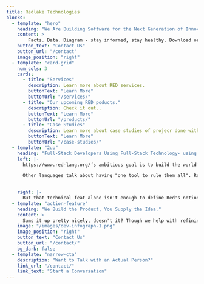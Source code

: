 ```yaml
---
title: Redlake Technologies
blocks:
  - template: "hero"
    heading: "We Are Building Software for the Next Generation of Innovators."
    content: >
        Facts. Data. Diagram - stay informed, stay healthy. Download or view or [covid-19](/covid-19/) diagrams.
    button_text: "Contact Us"
    button_url: "/contact"
    image_position: "right"
  - template: "card-grid"
    num_cols: 3
    cards:
      - title: "Services"
        description: Learn more about RED services.
        buttonText: "Learn More"
        buttonUrl: "/services/"
      - title: "Our upcoming RED poducts."
        description: Check it out..
        buttonText: "Learn More"
        buttonUrl: "/products/"
      - title: "Case Studies"
        description: Learn more about case studies of projecr done with RED.
        buttonText: "Learn More"
        buttonUrl: "/case-studies/"
  - template: "2up"
    heading: "Full-Stack Developers Using Full-Stack Technology- using [RED](https://www.red-lang.org/)."
    left: |-
      https://www.red-lang.org/’s ambitious goal is to build the world’s first full-stack language, a language you can use from system programming tasks, up to high-level scripting through DSL. You've probably heard of the term "Full-Stack Developer". But what is a full-stack Language, exactly?

      Other languages talk about having "one tool to rule them all". Red has that mindset too, pushed to the limit - it's a single executable that takes in your source files on any platform, and produces a packaged binary for any platform, from any other. The tool doesn’t depend on anything besides what came with your OS...shipping as a single executable that’s smaller than a megabyte.

      
    right: |-
      But that technical feat alone isn't enough to define Red's notion of a "Full-Stack Language". It's about the ability to bend and redefine the system to meet any need, while still working with literate code, and getting top-flight performance.  So what's being put in your hands is more like a "language construction set" than simply "a language". Whether you’re writing a device driver, a platform-native GUI application, or a shared library... Red lets you use a common syntax to code at the right level of abstraction for the task.
  - template: "action-feature"
    heading: "We Build the Product, You Supply the Idea."
    content: >
      Sums it up pretty nicely, doesn't it? Though we help with refining ideas too, if you want.
    image: "/images/dev-infograph-1.png"
    image_position: "right"
    button_text: "Contact Us"
    button_url: "/contact/"
    bg_dark: false
  - template: "narrow-cta"
    description: "Want to Talk with an Actual Person?"
    link_url: "/contact/"
    link_text: "Start a Conversation"
---
```

